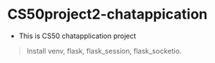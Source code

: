 # CS50project2-chatappication
- This is CS50 chatapplication project
>Install venv, flask, flask_session, flask_socketio.
